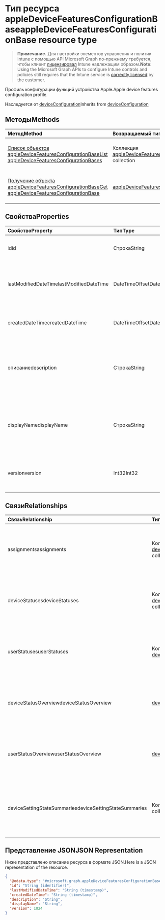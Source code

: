# <a name="appledevicefeaturesconfigurationbase-resource-type"></a><span data-ttu-id="7f82a-101">Тип ресурса appleDeviceFeaturesConfigurationBase</span><span class="sxs-lookup"><span data-stu-id="7f82a-101">appleDeviceFeaturesConfigurationBase resource type</span></span>

> <span data-ttu-id="7f82a-102">**Примечание.** Для настройки элементов управления и политик Intune с помощью API Microsoft Graph по-прежнему требуется, чтобы клиент [лицензировал](https://go.microsoft.com/fwlink/?linkid=839381) Intune надлежащим образом.</span><span class="sxs-lookup"><span data-stu-id="7f82a-102">**Note:** Using the Microsoft Graph APIs to configure Intune controls and policies still requires that the Intune service is [correctly licensed](https://go.microsoft.com/fwlink/?linkid=839381) by the customer.</span></span>

<span data-ttu-id="7f82a-103">Профиль конфигурации функций устройства Apple.</span><span class="sxs-lookup"><span data-stu-id="7f82a-103">Apple device features configuration profile.</span></span>

<span data-ttu-id="7f82a-104">Наследуется от [deviceConfiguration](../resources/intune_deviceconfig_deviceconfiguration.md)</span><span class="sxs-lookup"><span data-stu-id="7f82a-104">Inherits from [deviceConfiguration](../resources/intune_deviceconfig_deviceconfiguration.md)</span></span>

## <a name="methods"></a><span data-ttu-id="7f82a-105">Методы</span><span class="sxs-lookup"><span data-stu-id="7f82a-105">Methods</span></span>
|<span data-ttu-id="7f82a-106">Метод</span><span class="sxs-lookup"><span data-stu-id="7f82a-106">Method</span></span>|<span data-ttu-id="7f82a-107">Возвращаемый тип</span><span class="sxs-lookup"><span data-stu-id="7f82a-107">Return Type</span></span>|<span data-ttu-id="7f82a-108">Описание</span><span class="sxs-lookup"><span data-stu-id="7f82a-108">Description</span></span>|
|:---|:---|:---|
|[<span data-ttu-id="7f82a-109">Список объектов appleDeviceFeaturesConfigurationBase</span><span class="sxs-lookup"><span data-stu-id="7f82a-109">List appleDeviceFeaturesConfigurationBases</span></span>](../api/intune_deviceconfig_appledevicefeaturesconfigurationbase_list.md)|<span data-ttu-id="7f82a-110">Коллекция [appleDeviceFeaturesConfigurationBase](../resources/intune_deviceconfig_appledevicefeaturesconfigurationbase.md)</span><span class="sxs-lookup"><span data-stu-id="7f82a-110">[appleDeviceFeaturesConfigurationBase](../resources/intune_deviceconfig_appledevicefeaturesconfigurationbase.md) collection</span></span>|<span data-ttu-id="7f82a-111">Список свойств и связей объектов [appleDeviceFeaturesConfigurationBase](../resources/intune_deviceconfig_appledevicefeaturesconfigurationbase.md).</span><span class="sxs-lookup"><span data-stu-id="7f82a-111">List properties and relationships of the [appleDeviceFeaturesConfigurationBase](../resources/intune_deviceconfig_appledevicefeaturesconfigurationbase.md) objects.</span></span>|
|[<span data-ttu-id="7f82a-112">Получение объекта appleDeviceFeaturesConfigurationBase</span><span class="sxs-lookup"><span data-stu-id="7f82a-112">Get appleDeviceFeaturesConfigurationBase</span></span>](../api/intune_deviceconfig_appledevicefeaturesconfigurationbase_get.md)|[<span data-ttu-id="7f82a-113">appleDeviceFeaturesConfigurationBase</span><span class="sxs-lookup"><span data-stu-id="7f82a-113">appleDeviceFeaturesConfigurationBase</span></span>](../resources/intune_deviceconfig_appledevicefeaturesconfigurationbase.md)|<span data-ttu-id="7f82a-114">Чтение свойств и связей объекта [appleDeviceFeaturesConfigurationBase](../resources/intune_deviceconfig_appledevicefeaturesconfigurationbase.md).</span><span class="sxs-lookup"><span data-stu-id="7f82a-114">Read properties and relationships of the [appleDeviceFeaturesConfigurationBase](../resources/intune_deviceconfig_appledevicefeaturesconfigurationbase.md) object.</span></span>|

## <a name="properties"></a><span data-ttu-id="7f82a-115">Свойства</span><span class="sxs-lookup"><span data-stu-id="7f82a-115">Properties</span></span>
|<span data-ttu-id="7f82a-116">Свойство</span><span class="sxs-lookup"><span data-stu-id="7f82a-116">Property</span></span>|<span data-ttu-id="7f82a-117">Тип</span><span class="sxs-lookup"><span data-stu-id="7f82a-117">Type</span></span>|<span data-ttu-id="7f82a-118">Описание</span><span class="sxs-lookup"><span data-stu-id="7f82a-118">Description</span></span>|
|:---|:---|:---|
|<span data-ttu-id="7f82a-119">id</span><span class="sxs-lookup"><span data-stu-id="7f82a-119">id</span></span>|<span data-ttu-id="7f82a-120">Строка</span><span class="sxs-lookup"><span data-stu-id="7f82a-120">String</span></span>|<span data-ttu-id="7f82a-121">Ключ объекта.</span><span class="sxs-lookup"><span data-stu-id="7f82a-121">Key of the entity.</span></span> <span data-ttu-id="7f82a-122">Наследуется от [deviceConfiguration](../resources/intune_deviceconfig_deviceconfiguration.md).</span><span class="sxs-lookup"><span data-stu-id="7f82a-122">Inherited from [deviceConfiguration](../resources/intune_deviceconfig_deviceconfiguration.md)</span></span>|
|<span data-ttu-id="7f82a-123">lastModifiedDateTime</span><span class="sxs-lookup"><span data-stu-id="7f82a-123">lastModifiedDateTime</span></span>|<span data-ttu-id="7f82a-124">DateTimeOffset</span><span class="sxs-lookup"><span data-stu-id="7f82a-124">DateTimeOffset</span></span>|<span data-ttu-id="7f82a-125">Дата и время последнего изменения объекта.</span><span class="sxs-lookup"><span data-stu-id="7f82a-125">DateTime the object was last modified.</span></span> <span data-ttu-id="7f82a-126">Наследуется от [deviceConfiguration](../resources/intune_deviceconfig_deviceconfiguration.md).</span><span class="sxs-lookup"><span data-stu-id="7f82a-126">Inherited from [deviceConfiguration](../resources/intune_deviceconfig_deviceconfiguration.md)</span></span>|
|<span data-ttu-id="7f82a-127">createdDateTime</span><span class="sxs-lookup"><span data-stu-id="7f82a-127">createdDateTime</span></span>|<span data-ttu-id="7f82a-128">DateTimeOffset</span><span class="sxs-lookup"><span data-stu-id="7f82a-128">DateTimeOffset</span></span>|<span data-ttu-id="7f82a-129">Дата и время создания объекта.</span><span class="sxs-lookup"><span data-stu-id="7f82a-129">DateTime the object was created.</span></span> <span data-ttu-id="7f82a-130">Наследуется от [deviceConfiguration](../resources/intune_deviceconfig_deviceconfiguration.md).</span><span class="sxs-lookup"><span data-stu-id="7f82a-130">Inherited from [deviceConfiguration](../resources/intune_deviceconfig_deviceconfiguration.md)</span></span>|
|<span data-ttu-id="7f82a-131">описание</span><span class="sxs-lookup"><span data-stu-id="7f82a-131">description</span></span>|<span data-ttu-id="7f82a-132">Строка</span><span class="sxs-lookup"><span data-stu-id="7f82a-132">String</span></span>|<span data-ttu-id="7f82a-133">Указанное администратором описание конфигурации устройства.</span><span class="sxs-lookup"><span data-stu-id="7f82a-133">Admin provided description of the Device Configuration.</span></span> <span data-ttu-id="7f82a-134">Наследуется от [deviceConfiguration](../resources/intune_deviceconfig_deviceconfiguration.md).</span><span class="sxs-lookup"><span data-stu-id="7f82a-134">Inherited from [deviceConfiguration](../resources/intune_deviceconfig_deviceconfiguration.md)</span></span>|
|<span data-ttu-id="7f82a-135">displayName</span><span class="sxs-lookup"><span data-stu-id="7f82a-135">displayName</span></span>|<span data-ttu-id="7f82a-136">Строка</span><span class="sxs-lookup"><span data-stu-id="7f82a-136">String</span></span>|<span data-ttu-id="7f82a-137">Указанное администратором имя конфигурации устройства.</span><span class="sxs-lookup"><span data-stu-id="7f82a-137">Admin provided name of the device configuration.</span></span> <span data-ttu-id="7f82a-138">Наследуется от [deviceConfiguration](../resources/intune_deviceconfig_deviceconfiguration.md).</span><span class="sxs-lookup"><span data-stu-id="7f82a-138">Inherited from [deviceConfiguration](../resources/intune_deviceconfig_deviceconfiguration.md)</span></span>|
|<span data-ttu-id="7f82a-139">version</span><span class="sxs-lookup"><span data-stu-id="7f82a-139">version</span></span>|<span data-ttu-id="7f82a-140">Int32</span><span class="sxs-lookup"><span data-stu-id="7f82a-140">Int32</span></span>|<span data-ttu-id="7f82a-141">Версия конфигурации устройства.</span><span class="sxs-lookup"><span data-stu-id="7f82a-141">Version of the device configuration.</span></span> <span data-ttu-id="7f82a-142">Наследуется от [deviceConfiguration](../resources/intune_deviceconfig_deviceconfiguration.md)</span><span class="sxs-lookup"><span data-stu-id="7f82a-142">Inherited from [deviceConfiguration](../resources/intune_deviceconfig_deviceconfiguration.md)</span></span>|

## <a name="relationships"></a><span data-ttu-id="7f82a-143">Связи</span><span class="sxs-lookup"><span data-stu-id="7f82a-143">Relationships</span></span>
|<span data-ttu-id="7f82a-144">Связь</span><span class="sxs-lookup"><span data-stu-id="7f82a-144">Relationship</span></span>|<span data-ttu-id="7f82a-145">Тип</span><span class="sxs-lookup"><span data-stu-id="7f82a-145">Type</span></span>|<span data-ttu-id="7f82a-146">Описание</span><span class="sxs-lookup"><span data-stu-id="7f82a-146">Description</span></span>|
|:---|:---|:---|
|<span data-ttu-id="7f82a-147">assignments</span><span class="sxs-lookup"><span data-stu-id="7f82a-147">assignments</span></span>|<span data-ttu-id="7f82a-148">Коллекция [deviceConfigurationAssignment](../resources/intune_deviceconfig_deviceconfigurationassignment.md)</span><span class="sxs-lookup"><span data-stu-id="7f82a-148">[deviceConfigurationAssignment](../resources/intune_deviceconfig_deviceconfigurationassignment.md) collection</span></span>|<span data-ttu-id="7f82a-149">Список назначений для профиля конфигурации устройства.</span><span class="sxs-lookup"><span data-stu-id="7f82a-149">The list of assignments for the device configuration profile.</span></span> <span data-ttu-id="7f82a-150">Наследуется от [deviceConfiguration](../resources/intune_deviceconfig_deviceconfiguration.md).</span><span class="sxs-lookup"><span data-stu-id="7f82a-150">Inherited from [deviceConfiguration](../resources/intune_deviceconfig_deviceconfiguration.md)</span></span>|
|<span data-ttu-id="7f82a-151">deviceStatuses</span><span class="sxs-lookup"><span data-stu-id="7f82a-151">deviceStatuses</span></span>|<span data-ttu-id="7f82a-152">Коллекция [deviceConfigurationDeviceStatus](../resources/intune_deviceconfig_deviceconfigurationdevicestatus.md)</span><span class="sxs-lookup"><span data-stu-id="7f82a-152">[deviceConfigurationDeviceStatus](../resources/intune_deviceconfig_deviceconfigurationdevicestatus.md) collection</span></span>|<span data-ttu-id="7f82a-153">Состояние установки конфигурации для каждого устройства.</span><span class="sxs-lookup"><span data-stu-id="7f82a-153">Device configuration installation status by device.</span></span> <span data-ttu-id="7f82a-154">Наследуется от [deviceConfiguration](../resources/intune_deviceconfig_deviceconfiguration.md).</span><span class="sxs-lookup"><span data-stu-id="7f82a-154">Inherited from [deviceConfiguration](../resources/intune_deviceconfig_deviceconfiguration.md)</span></span>|
|<span data-ttu-id="7f82a-155">userStatuses</span><span class="sxs-lookup"><span data-stu-id="7f82a-155">userStatuses</span></span>|<span data-ttu-id="7f82a-156">Коллекция [deviceConfigurationUserStatus](../resources/intune_deviceconfig_deviceconfigurationuserstatus.md)</span><span class="sxs-lookup"><span data-stu-id="7f82a-156">[deviceConfigurationUserStatus](../resources/intune_deviceconfig_deviceconfigurationuserstatus.md) collection</span></span>|<span data-ttu-id="7f82a-157">Состояние установки конфигурации устройства пользователем.</span><span class="sxs-lookup"><span data-stu-id="7f82a-157">Device configuration installation status by device.</span></span> <span data-ttu-id="7f82a-158">Наследуется от [deviceConfiguration](../resources/intune_deviceconfig_deviceconfiguration.md).</span><span class="sxs-lookup"><span data-stu-id="7f82a-158">Inherited from [deviceConfiguration](../resources/intune_deviceconfig_deviceconfiguration.md)</span></span>|
|<span data-ttu-id="7f82a-159">deviceStatusOverview</span><span class="sxs-lookup"><span data-stu-id="7f82a-159">deviceStatusOverview</span></span>|[<span data-ttu-id="7f82a-160">deviceConfigurationDeviceOverview</span><span class="sxs-lookup"><span data-stu-id="7f82a-160">deviceConfigurationDeviceOverview</span></span>](../resources/intune_deviceconfig_deviceconfigurationdeviceoverview.md)|<span data-ttu-id="7f82a-161">Обзор состояния конфигурации по устройствам. Наследуется от [deviceConfiguration](../resources/intune_deviceconfig_deviceconfiguration.md)</span><span class="sxs-lookup"><span data-stu-id="7f82a-161">Device Configuration devices status overview Inherited from [deviceConfiguration](../resources/intune_deviceconfig_deviceconfiguration.md)</span></span>|
|<span data-ttu-id="7f82a-162">userStatusOverview</span><span class="sxs-lookup"><span data-stu-id="7f82a-162">userStatusOverview</span></span>|[<span data-ttu-id="7f82a-163">deviceConfigurationUserOverview</span><span class="sxs-lookup"><span data-stu-id="7f82a-163">deviceConfigurationUserOverview</span></span>](../resources/intune_deviceconfig_deviceconfigurationuseroverview.md)|<span data-ttu-id="7f82a-164">Обзор состояния конфигурации устройств по пользователям. Наследуется от [deviceConfiguration](../resources/intune_deviceconfig_deviceconfiguration.md)</span><span class="sxs-lookup"><span data-stu-id="7f82a-164">Device Configuration users status overview Inherited from [deviceConfiguration](../resources/intune_deviceconfig_deviceconfiguration.md)</span></span>|
|<span data-ttu-id="7f82a-165">deviceSettingStateSummaries</span><span class="sxs-lookup"><span data-stu-id="7f82a-165">deviceSettingStateSummaries</span></span>|<span data-ttu-id="7f82a-166">Коллекция [settingStateDeviceSummary](../resources/intune_deviceconfig_settingstatedevicesummary.md)</span><span class="sxs-lookup"><span data-stu-id="7f82a-166">[settingStateDeviceSummary](../resources/intune_deviceconfig_settingstatedevicesummary.md) collection</span></span>|<span data-ttu-id="7f82a-167">Обзор состояния параметров конфигурации устройств по пользователям. Наследуется от [deviceConfiguration](../resources/intune_deviceconfig_deviceconfiguration.md)</span><span class="sxs-lookup"><span data-stu-id="7f82a-167">Device Configuration Setting State Device Summary Inherited from [deviceConfiguration](../resources/intune_deviceconfig_deviceconfiguration.md)</span></span>|

## <a name="json-representation"></a><span data-ttu-id="7f82a-168">Представление JSON</span><span class="sxs-lookup"><span data-stu-id="7f82a-168">JSON Representation</span></span>
<span data-ttu-id="7f82a-169">Ниже представлено описание ресурса в формате JSON.</span><span class="sxs-lookup"><span data-stu-id="7f82a-169">Here is a JSON representation of the resource.</span></span>
<!--{
  "blockType": "resource",
  "baseType": "microsoft.graph.deviceConfiguration",
  "keyProperty": "id",
  "@odata.type": "microsoft.graph.appleDeviceFeaturesConfigurationBase"
}-->
``` json
{
  "@odata.type": "#microsoft.graph.appleDeviceFeaturesConfigurationBase",
  "id": "String (identifier)",
  "lastModifiedDateTime": "String (timestamp)",
  "createdDateTime": "String (timestamp)",
  "description": "String",
  "displayName": "String",
  "version": 1024
}
```








